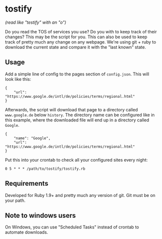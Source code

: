 tostify
=======

*(read like "testify" with an "o")*

Do you read the TOS of services you use? Do you with to keep track of their changes? This may be the script for you. This can also be used to keep track of pretty much any change on any webpage. We're using git + ruby to download the current state and compare it with the "last known" state.

Usage
-----

Add a simple line of config to the pages section of `config.json`. This will look like this:

    {
        "url": "https://www.google.de/intl/de/policies/terms/regional.html"
    }

Afterwards, the script will download that page to a directory called `www.google.de` below `history`. The directory name can be configured like in this example, where the downloaded file will end up in a directory called `Google`.

    {
	    "name": "Google",
        "url": "https://www.google.de/intl/de/policies/terms/regional.html"
    }


Put this into your crontab to check all your configured sites every night:

    0 5 * * * /path/to/tostify/tostify.rb

Requirements
------------

Developed for Ruby 1.9+ and pretty much any version of git. Git must be on your path.

Note to windows users
---------------------

On Windows, you can use "Scheduled Tasks" instead of crontab to automate downloads.
